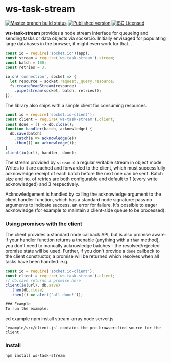 # ws-task-stream

[![Master branch build status][ico-build]][travis]
[![Published version][ico-package]][package]
[![ISC Licensed][ico-license]][license]

**ws-task-stream** provides a node stream interface for queueing and sending tasks or data objects via socket.io. Initially envisaged for populating large databases in the browser, it might even work for that...

```js
const io = require('socket.io')(app);
const stream = require('ws-task-stream').stream;
const batch = 100;
const retries = 3;

io.on('connection', socket => {
  let resource = socket.request._query.resource;
  fs.createReadStream(resource)
    .pipe(stream(socket, batch, retries));
});
```

The library also ships with a simple client for consuming resources.

```js
const io = require('socket.io-client');
const client = require('ws-task-stream').client;
const done = () => db.close();
function handler(batch, acknowledge) {
  db.save(batch)
    .catch(e => acknowledge(e))
    .then(() => acknowledge());
}
client(io(url), handler, done);
```

The stream provided by `stream` is a regular writable stream in object mode. Writes to it are cached and forwarded to the client, which must successfully acknowledge receipt of each batch before the next one can be sent. Batch size and no. of retries are both configurable and default to 1 (every write acknowledged) and 3 respectively.

Acknowledgement is handled by calling the acknowledge argument to the client handler function, which has a standard node signature: pass no arguments to indicate success, an error for failure. It's possible to eager acknowledge (for example to maintain a client-side queue to be processed).

### Using promises with the client
The client provides a standard node callback API, but is also promise aware: if your handler function returns a thenable (anything with a `then` method), you don't need to manually acknowledge batches - the resolved/rejected promise state will be used. Further, if you don't provide a `done` callback to the client constructor, a promise will be returned which resolves when all tasks have been handled. e.g.

```js
const io = require('socket.io-client');
const client = require('ws-task-stream').client;
// db.save returns a promise here
client(io(url), db.save)
  .then(db.close)
  .then(() => alert('all done!'));

### Example
To run the example:
```
cd example
npm install stream-array
node server.js
```
`example/src/client.js` contains the pre-browserified source for the client.
```
### Install
```
npm install ws-task-stream
```
[travis]: https://travis-ci.org/silawrenc/ws-task-stream
[package]: https://www.npmjs.com/package/ws-task-stream
[ico-build]: http://img.shields.io/travis/silawrenc/ws-task-stream/master.svg
[ico-license]: https://img.shields.io/github/license/silawrenc/ws-task-stream.svg
[ico-package]: https://img.shields.io/npm/v/ws-task-stream.svg
[license]: LICENSE
